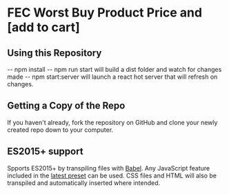 # FEC Worst Buy Product Price and [add to cart]

## Using this Repository

-- npm install
-- npm run start will build a dist folder and watch for changes made
-- npm start:server will launch a react hot server that will refresh on changes.

## Getting a Copy of the Repo

If you haven't already, fork the repository on GitHub and clone your newly created
repo down to your computer.

## ES2015+ support

Spports ES2015+ by transpiling files with [Babel](https://babeljs.io/). Any JavaScript feature included in the [latest preset](https://babeljs.io/docs/plugins/preset-latest/) can be used. CSS files and HTML will also be transpiled and automatically inserted where intended.
